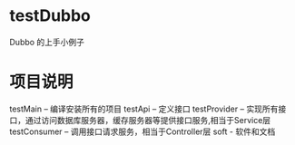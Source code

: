 # testDubbo
Dubbo 的上手小例子

# 项目说明
testMain – 编译安装所有的项目
testApi – 定义接口
testProvider – 实现所有接口，通过访问数据库服务器，缓存服务器等提供接口服务,相当于Service层
testConsumer – 调用接口请求服务，相当于Controller层
soft - 软件和文档


